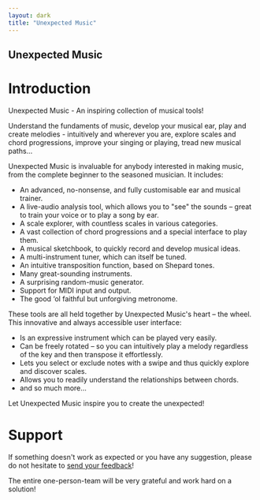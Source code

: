 ```yaml
---
layout: dark
title: "Unexpected Music"
---
```


## Unexpected Music

# Introduction

Unexpected Music - An inspiring collection of musical tools!

Understand the fundaments of music, develop your musical ear, play and create melodies - intuitively and wherever you are, explore scales and chord progressions, improve your singing or playing, tread new musical paths...

Unexpected Music is invaluable for anybody interested in making music, from the complete beginner to the seasoned musician. It includes:

- An advanced, no-nonsense, and fully customisable ear and musical trainer.
- A live-audio analysis tool, which allows you to "see" the sounds – great to train your voice or to play a song by ear.
- A scale explorer, with countless scales in various categories.
- A vast collection of chord progressions and a special interface to play them.
- A musical sketchbook, to quickly record and develop musical ideas.
- A multi-instrument tuner, which can itself be tuned.
- An intuitive transposition function, based on Shepard tones.
- Many great-sounding instruments.
- A surprising random-music generator.
- Support for MIDI input and output.
- The good ‘ol faithful but unforgiving metronome.

These tools are all held together by Unexpected Music's heart – the wheel. This innovative and always accessible user interface:

- Is an expressive instrument which can be played very easily.
- Can be freely rotated – so you can intuitively play a melody regardless of the key and then transpose it effortlessly.
- Lets you select or exclude notes with a swipe and thus quickly explore and discover scales.
- Allows you to readily understand the relationships between chords.
- and so much more...

Let Unexpected Music inspire you to create the unexpected!

# Support

If something doesn't work as expected or you have any suggestion, please do not hesitate to [<u>send your feedback</u>](mailto:support@unexpectedinventions.com)!

The entire one-person-team will be very grateful and work hard on a solution!

